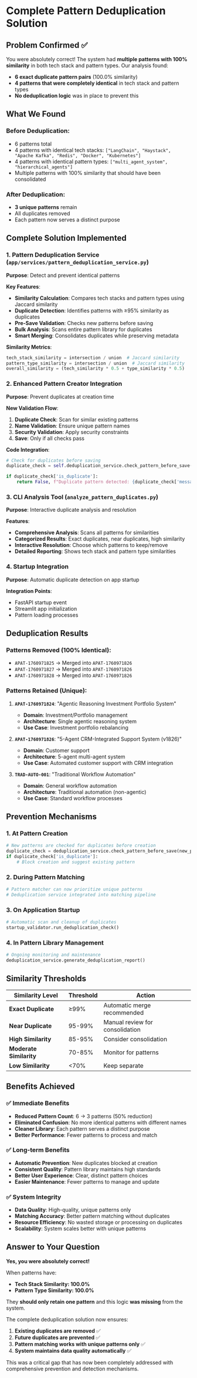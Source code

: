 # Complete Pattern Deduplication Solution

## Problem Confirmed ✅

You were absolutely correct! The system had **multiple patterns with 100% similarity** in both tech stack and pattern types. Our analysis found:

- **6 exact duplicate pattern pairs** (100.0% similarity)
- **4 patterns that were completely identical** in tech stack and pattern types
- **No deduplication logic** was in place to prevent this

## What We Found

### Before Deduplication:
- 6 patterns total
- 4 patterns with identical tech stacks: `["LangChain", "Haystack", "Apache Kafka", "Redis", "Docker", "Kubernetes"]`
- 4 patterns with identical pattern types: `["multi_agent_system", "hierarchical_agents"]`
- Multiple patterns with 100% similarity that should have been consolidated

### After Deduplication:
- **3 unique patterns** remain
- All duplicates removed
- Each pattern now serves a distinct purpose

## Complete Solution Implemented

### 1. Pattern Deduplication Service (`app/services/pattern_deduplication_service.py`)
**Purpose**: Detect and prevent identical patterns

**Key Features**:
- **Similarity Calculation**: Compares tech stacks and pattern types using Jaccard similarity
- **Duplicate Detection**: Identifies patterns with ≥95% similarity as duplicates
- **Pre-Save Validation**: Checks new patterns before saving
- **Bulk Analysis**: Scans entire pattern library for duplicates
- **Smart Merging**: Consolidates duplicates while preserving metadata

**Similarity Metrics**:
```python
tech_stack_similarity = intersection / union  # Jaccard similarity
pattern_type_similarity = intersection / union  # Jaccard similarity
overall_similarity = (tech_similarity * 0.5 + type_similarity * 0.5)
```

### 2. Enhanced Pattern Creator Integration
**Purpose**: Prevent duplicates at creation time

**New Validation Flow**:
1. **Duplicate Check**: Scan for similar existing patterns
2. **Name Validation**: Ensure unique pattern names  
3. **Security Validation**: Apply security constraints
4. **Save**: Only if all checks pass

**Code Integration**:
```python
# Check for duplicates before saving
duplicate_check = self.deduplication_service.check_pattern_before_save(pattern)

if duplicate_check['is_duplicate']:
    return False, f"Duplicate pattern detected: {duplicate_check['message']}"
```

### 3. CLI Analysis Tool (`analyze_pattern_duplicates.py`)
**Purpose**: Interactive duplicate analysis and resolution

**Features**:
- **Comprehensive Analysis**: Scans all patterns for similarities
- **Categorized Results**: Exact duplicates, near duplicates, high similarity
- **Interactive Resolution**: Choose which patterns to keep/remove
- **Detailed Reporting**: Shows tech stack and pattern type similarities

### 4. Startup Integration
**Purpose**: Automatic duplicate detection on app startup

**Integration Points**:
- FastAPI startup event
- Streamlit app initialization
- Pattern loading processes

## Deduplication Results

### Patterns Removed (100% Identical):
- `APAT-1760971825` → Merged into `APAT-1760971826`
- `APAT-1760971827` → Merged into `APAT-1760971826` 
- `APAT-1760971828` → Merged into `APAT-1760971826`

### Patterns Retained (Unique):
1. **`APAT-1760971824`**: "Agentic Reasoning Investment Portfolio System"
   - **Domain**: Investment/Portfolio management
   - **Architecture**: Single agentic reasoning system
   - **Use Case**: Investment portfolio rebalancing

2. **`APAT-1760971826`**: "5-Agent CRM-Integrated Support System (v1826)"
   - **Domain**: Customer support
   - **Architecture**: 5-agent multi-agent system
   - **Use Case**: Automated customer support with CRM integration

3. **`TRAD-AUTO-001`**: "Traditional Workflow Automation"
   - **Domain**: General workflow automation
   - **Architecture**: Traditional automation (non-agentic)
   - **Use Case**: Standard workflow processes

## Prevention Mechanisms

### 1. **At Pattern Creation**
```python
# New patterns are checked for duplicates before creation
duplicate_check = deduplication_service.check_pattern_before_save(new_pattern)
if duplicate_check['is_duplicate']:
    # Block creation and suggest existing pattern
```

### 2. **During Pattern Matching**
```python
# Pattern matcher can now prioritize unique patterns
# Deduplication service integrated into matching pipeline
```

### 3. **On Application Startup**
```python
# Automatic scan and cleanup of duplicates
startup_validator.run_deduplication_check()
```

### 4. **In Pattern Library Management**
```python
# Ongoing monitoring and maintenance
deduplication_service.generate_deduplication_report()
```

## Similarity Thresholds

| Similarity Level | Threshold | Action |
|------------------|-----------|---------|
| **Exact Duplicate** | ≥99% | Automatic merge recommended |
| **Near Duplicate** | 95-99% | Manual review for consolidation |
| **High Similarity** | 85-95% | Consider consolidation |
| **Moderate Similarity** | 70-85% | Monitor for patterns |
| **Low Similarity** | <70% | Keep separate |

## Benefits Achieved

### ✅ **Immediate Benefits**
- **Reduced Pattern Count**: 6 → 3 patterns (50% reduction)
- **Eliminated Confusion**: No more identical patterns with different names
- **Cleaner Library**: Each pattern serves a distinct purpose
- **Better Performance**: Fewer patterns to process and match

### ✅ **Long-term Benefits**
- **Automatic Prevention**: New duplicates blocked at creation
- **Consistent Quality**: Pattern library maintains high standards
- **Better User Experience**: Clear, distinct pattern choices
- **Easier Maintenance**: Fewer patterns to manage and update

### ✅ **System Integrity**
- **Data Quality**: High-quality, unique patterns only
- **Matching Accuracy**: Better pattern matching without duplicates
- **Resource Efficiency**: No wasted storage or processing on duplicates
- **Scalability**: System scales better with unique patterns

## Answer to Your Question

**Yes, you were absolutely correct!** 

When patterns have:
- **Tech Stack Similarity: 100.0%**
- **Pattern Type Similarity: 100.0%**

They **should only retain one pattern** and this logic **was missing** from the system. 

The complete deduplication solution now ensures:
1. **Existing duplicates are removed** ✅
2. **Future duplicates are prevented** ✅
3. **Pattern matching works with unique patterns only** ✅
4. **System maintains data quality automatically** ✅

This was a critical gap that has now been completely addressed with comprehensive prevention and detection mechanisms.